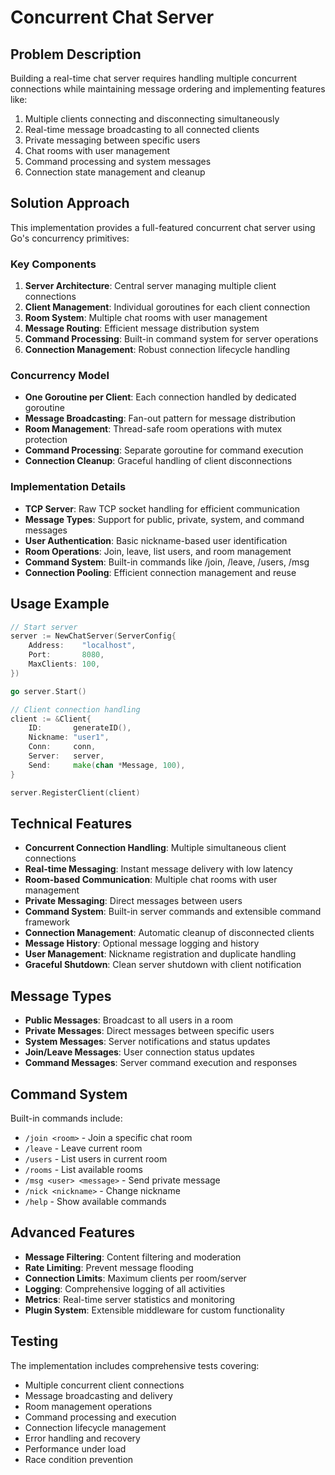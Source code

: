 # Concurrent Chat Server

## Problem Description

Building a real-time chat server requires handling multiple concurrent connections while maintaining message ordering and implementing features like:

1. Multiple clients connecting and disconnecting simultaneously
2. Real-time message broadcasting to all connected clients
3. Private messaging between specific users
4. Chat rooms with user management
5. Command processing and system messages
6. Connection state management and cleanup

## Solution Approach

This implementation provides a full-featured concurrent chat server using Go's concurrency primitives:

### Key Components

1. **Server Architecture**: Central server managing multiple client connections
2. **Client Management**: Individual goroutines for each client connection
3. **Room System**: Multiple chat rooms with user management
4. **Message Routing**: Efficient message distribution system
5. **Command Processing**: Built-in command system for server operations
6. **Connection Management**: Robust connection lifecycle handling

### Concurrency Model

- **One Goroutine per Client**: Each connection handled by dedicated goroutine
- **Message Broadcasting**: Fan-out pattern for message distribution
- **Room Management**: Thread-safe room operations with mutex protection
- **Command Processing**: Separate goroutine for command execution
- **Connection Cleanup**: Graceful handling of client disconnections

### Implementation Details

- **TCP Server**: Raw TCP socket handling for efficient communication
- **Message Types**: Support for public, private, system, and command messages
- **User Authentication**: Basic nickname-based user identification
- **Room Operations**: Join, leave, list users, and room management
- **Command System**: Built-in commands like /join, /leave, /users, /msg
- **Connection Pooling**: Efficient connection management and reuse

## Usage Example

```go
// Start server
server := NewChatServer(ServerConfig{
    Address:    "localhost",
    Port:       8080,
    MaxClients: 100,
})

go server.Start()

// Client connection handling
client := &Client{
    ID:       generateID(),
    Nickname: "user1",
    Conn:     conn,
    Server:   server,
    Send:     make(chan *Message, 100),
}

server.RegisterClient(client)
```

## Technical Features

- **Concurrent Connection Handling**: Multiple simultaneous client connections
- **Real-time Messaging**: Instant message delivery with low latency
- **Room-based Communication**: Multiple chat rooms with user management
- **Private Messaging**: Direct messages between users
- **Command System**: Built-in server commands and extensible command framework
- **Connection Management**: Automatic cleanup of disconnected clients
- **Message History**: Optional message logging and history
- **User Management**: Nickname registration and duplicate handling
- **Graceful Shutdown**: Clean server shutdown with client notification

## Message Types

- **Public Messages**: Broadcast to all users in a room
- **Private Messages**: Direct messages between specific users
- **System Messages**: Server notifications and status updates
- **Join/Leave Messages**: User connection status updates
- **Command Messages**: Server command execution and responses

## Command System

Built-in commands include:
- `/join <room>` - Join a specific chat room
- `/leave` - Leave current room
- `/users` - List users in current room
- `/rooms` - List available rooms
- `/msg <user> <message>` - Send private message
- `/nick <nickname>` - Change nickname
- `/help` - Show available commands

## Advanced Features

- **Message Filtering**: Content filtering and moderation
- **Rate Limiting**: Prevent message flooding
- **Connection Limits**: Maximum clients per room/server
- **Logging**: Comprehensive logging of all activities
- **Metrics**: Real-time server statistics and monitoring
- **Plugin System**: Extensible middleware for custom functionality

## Testing

The implementation includes comprehensive tests covering:
- Multiple concurrent client connections
- Message broadcasting and delivery
- Room management operations
- Command processing and execution
- Connection lifecycle management
- Error handling and recovery
- Performance under load
- Race condition prevention